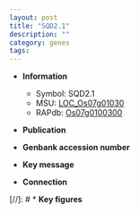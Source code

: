 ```yaml
---
layout: post
title: "SQD2.1"
description: ""
category: genes
tags: 
---
```


* **Information**  
    + Symbol: SQD2.1  
    + MSU: [LOC_Os07g01030](http://rice.uga.edu/cgi-bin/ORF_infopage.cgi?orf=LOC_Os07g01030)  
    + RAPdb: [Os07g0100300](http://rapdb.dna.affrc.go.jp/viewer/gbrowse_details/irgsp1?name=Os07g0100300)  

* **Publication**  

* **Genbank accession number**  

* **Key message**  

* **Connection**  

[//]: # * **Key figures**  


